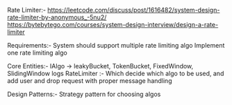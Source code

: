 Rate Limiter:-
https://leetcode.com/discuss/post/1616482/system-design-rate-limiter-by-anonymous_-5nu2/
https://bytebytego.com/courses/system-design-interview/design-a-rate-limiter

Requirements:-
System should support multiple rate limiting algo
Implement one rate limiting algo

Core Entities:-
IAlgo -> leakyBucket, TokenBucket, FixedWindow, SlidingWindow logs
RateLimiter :- Which decide which algo to be used, and add user and drop request with proper message handling

Design Patterns:-
Strategy pattern for choosing algos
